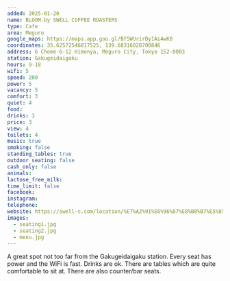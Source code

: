 ```yaml
---
added: 2025-01-20
name: BLOOM.by SWELL COFFEE ROASTERS
type: Cafe
area: Meguro
google_maps: https://maps.app.goo.gl/Bf5WUrirDy1Ai4wK8
coordinates: 35.62572546817525, 139.68316028700846
address: 6 Chome-6-12 Himonya, Meguro City, Tokyo 152-0003
station: Gakugeidaigaku
hours: 9-18
wifi: 5
speed: 200
power: 5
vacancy: 5
comfort: 3
quiet: 4
food: 
drinks: 3
price: 3
view: 4
toilets: 4
music: true
smoking: false
standing_tables: true
outdoor_seating: false
cash_only: false
animals: 
lactose_free_milk: 
time_limit: false
facebook: 
instagram: 
telephone: 
website: https://swell-c.com/location/%E7%A2%91%E6%96%87%E8%B0%B7%E5%85%AC%E5%9C%92/
images:
  - seating1.jpg
  - seating2.jpg
  - menu.jpg
---
```


A great spot not too far from the Gakugeidaigaku station. Every seat has power and the WiFi is fast. Drinks are ok. There are tables which are quite comfortable to sit at. There are also counter/bar seats.
